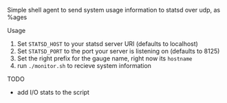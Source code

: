 Simple shell agent to send system usage information to statsd over udp, as %ages

Usage
1. Set ```STATSD_HOST``` to your statsd server URI (defaults to localhost)
2. Set ```STATSD_PORT``` to the port your server is listening on (defaults to 8125)
3. Set the right prefix for the gauge name, right now its ```hostname```
4. run ``` ./monitor.sh ``` to recieve system information 

TODO
* add I/O stats to the script

